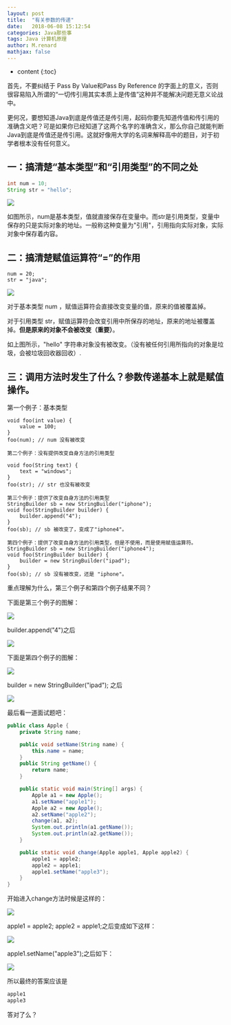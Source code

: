 ```yaml
---
layout: post
title:  "有关参数的传递"
date:   2018-06-08 15:12:54
categories: Java那些事
tags: Java 计算机原理
author: M.renard
mathjax: false
---
```


* content
{:toc}

首先，不要纠结于 Pass By Value和Pass By Reference 的字面上的意义，否则很容易陷入所谓的“一切传引用其实本质上是传值”这种并不能解决问题无意义论战中。

更何况，要想知道Java到底是传值还是传引用，起码你要先知道传值和传引用的准确含义吧？可是如果你已经知道了这两个名字的准确含义，那么你自己就能判断Java到底是传值还是传引用。这就好像用大学的名词来解释高中的题目，对于初学者根本没有任何意义。




## 一：搞清楚“基本类型”和“引用类型”的不同之处

```java
int num = 10;
String str = "hello";
```

![](http://upload-images.jianshu.io/upload_images/5135237-a0b8e7fb1981c819.png?imageMogr2/auto-orient/strip%7CimageView2/2/w/1240)


如图所示，num是基本类型，值就直接保存在变量中。而str是引用类型，变量中保存的只是实际对象的地址。一般称这种变量为"引用"，引用指向实际对象，实际对象中保存着内容。

## 二：搞清楚赋值运算符“=”的作用

```
num = 20;
str = "java";
```

![](http://upload-images.jianshu.io/upload_images/5135237-03e689f2fb250383.png?imageMogr2/auto-orient/strip%7CimageView2/2/w/1240)


对于基本类型 num ，赋值运算符会直接改变变量的值，原来的值被覆盖掉。

对于引用类型 str，赋值运算符会改变引用中所保存的地址，原来的地址被覆盖掉。**但是原来的对象不会被改变（重要）**。

如上图所示，"hello" 字符串对象没有被改变。（没有被任何引用所指向的对象是垃圾，会被垃圾回收器回收）.

## 三：调用方法时发生了什么？**参数传递基本上就是赋值操作。**

第一个例子：基本类型

```
void foo(int value) {
    value = 100;
}
foo(num); // num 没有被改变

第二个例子：没有提供改变自身方法的引用类型

void foo(String text) {
    text = "windows";
}
foo(str); // str 也没有被改变

第三个例子：提供了改变自身方法的引用类型
StringBuilder sb = new StringBuilder("iphone");
void foo(StringBuilder builder) {
    builder.append("4");
}
foo(sb); // sb 被改变了，变成了"iphone4"。

第四个例子：提供了改变自身方法的引用类型，但是不使用，而是使用赋值运算符。
StringBuilder sb = new StringBuilder("iphone4");
void foo(StringBuilder builder) {
    builder = new StringBuilder("ipad");
}
foo(sb); // sb 没有被改变，还是 "iphone"。
```

重点理解为什么，第三个例子和第四个例子结果不同？

下面是第三个例子的图解：

![](http://upload-images.jianshu.io/upload_images/5135237-04697bd9729ea7b5.png?imageMogr2/auto-orient/strip%7CimageView2/2/w/1240)

builder.append("4")之后

![](http://upload-images.jianshu.io/upload_images/5135237-be5381db2bb7ca9a.png?imageMogr2/auto-orient/strip%7CimageView2/2/w/1240)

下面是第四个例子的图解：

![](http://upload-images.jianshu.io/upload_images/5135237-be5381db2bb7ca9a.png?imageMogr2/auto-orient/strip%7CimageView2/2/w/1240)

builder = new StringBuilder("ipad"); 之后

![](http://upload-images.jianshu.io/upload_images/5135237-fe647166199146a6.png?imageMogr2/auto-orient/strip%7CimageView2/2/w/1240)

最后看一道面试题吧：

```java
public class Apple {
    private String name;

    public void setName(String name) {
        this.name = name;
    }
    public String getName() {
        return name;
    }

    public static void main(String[] args) {
        Apple a1 = new Apple();
        a1.setName("apple1");
        Apple a2 = new Apple();
        a2.setName("apple2");
        change(a1, a2);
        System.out.println(a1.getName());
        System.out.println(a2.getName());
    }

    public static void change(Apple apple1, Apple apple2) {
        apple1 = apple2;
        apple2 = apple1;
        apple1.setName("apple3");
    }
}
```

开始进入change方法时候是这样的：

![](http://upload-images.jianshu.io/upload_images/5135237-3bac5d3331ab8ae3.png?imageMogr2/auto-orient/strip%7CimageView2/2/w/1240)

apple1 = apple2;
apple2 = apple1;之后变成如下这样：

![](http://upload-images.jianshu.io/upload_images/5135237-b89cb3ccea305d60.png?imageMogr2/auto-orient/strip%7CimageView2/2/w/1240)

apple1.setName("apple3");之后如下：

![](http://upload-images.jianshu.io/upload_images/5135237-47abccc9bf695cdc.png?imageMogr2/auto-orient/strip%7CimageView2/2/w/1240)

所以最终的答案应该是

```java
apple1
apple3
```

答对了么？